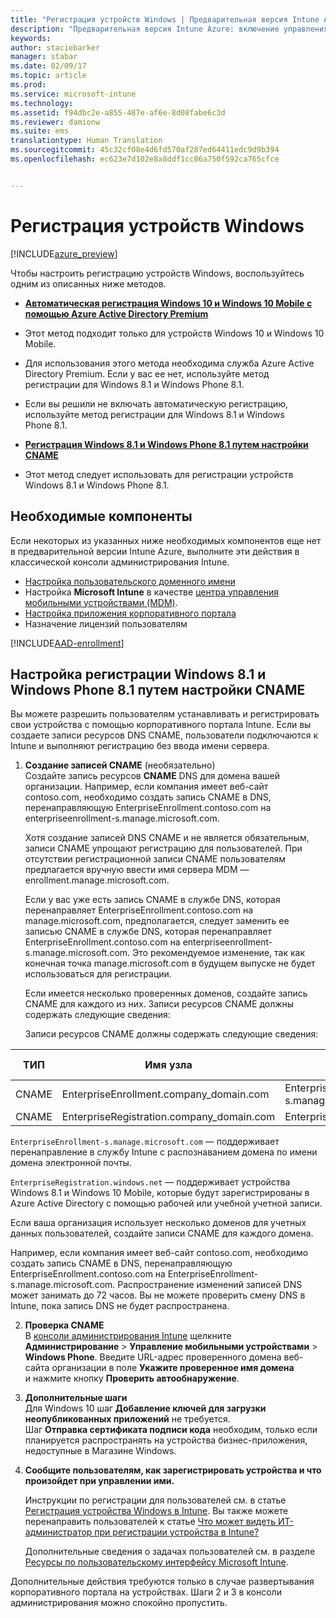 ```yaml
---
title: "Регистрация устройств Windows | Предварительная версия Intune Azure | Документация Майкрософт"
description: "Предварительная версия Intune Azure: включение управления мобильными устройствами Intune (MDM) для устройств Windows."
keywords: 
author: staciebarker
manager: stabar
ms.date: 02/09/17
ms.topic: article
ms.prod: 
ms.service: microsoft-intune
ms.technology: 
ms.assetid: f94dbc2e-a855-487e-af6e-8d08fabe6c3d
ms.reviewer: damionw
ms.suite: ems
translationtype: Human Translation
ms.sourcegitcommit: 45c32cf08e4d6fd570af287ed64411edc9d9b394
ms.openlocfilehash: ec623e7d102e8a8ddf1cc86a750f592ca765cfce


---
```


# <a name="enroll-windows-devices"></a>Регистрация устройств Windows 

[!INCLUDE[azure_preview](../includes/azure_preview.md)]

Чтобы настроить регистрацию устройств Windows, воспользуйтесь одним из описанных ниже методов.

- **[Автоматическая регистрация Windows 10 и Windows 10 Mobile с помощью Azure Active Directory Premium](#set-up-windows-10-and-windows-10-mobile-automatic-enrollment-with-azure-active-directory-premium)** 
 -  Этот метод подходит только для устройств Windows 10 и Windows 10 Mobile.
 -  Для использования этого метода необходима служба Azure Active Directory Premium. Если у вас ее нет, используйте метод регистрации для Windows 8.1 и Windows Phone 8.1.
 -  Если вы решили не включать автоматическую регистрацию, используйте метод регистрации для Windows 8.1 и Windows Phone 8.1.


- **[Регистрация Windows 8.1 и Windows Phone 8.1 путем настройки CNAME](#set-up-windows-8.1-and-windows-phone-8.1-enrollment-by-configuring-cname)** 
 - Этот метод следует использовать для регистрации устройств Windows 8.1 и Windows Phone 8.1.


## <a name="prerequisites"></a>Необходимые компоненты

Если некоторых из указанных ниже необходимых компонентов еще нет в предварительной версии Intune Azure, выполните эти действия в классической консоли администрирования Intune.

- [Настройка пользовательского доменного имени](https://docs.microsoft.com/intune/get-started/start-with-a-paid-subscription-to-microsoft-intune-step-2)
- Настройка **Microsoft Intune** в качестве [центра управления мобильными устройствами (MDM)](set-mdm-authority.md).
- [Настройка приложения корпоративного портала](/intune-azure/manage-apps/company-portal-app.md)
- Назначение лицензий пользователям

[!INCLUDE[AAD-enrollment](../includes/win10-automatic-enrollment-aad.md)]

## <a name="set-up-windows-81-and-windows-phone-81-enrollment-by-configuring-cname"></a>Настройка регистрации Windows 8.1 и Windows Phone 8.1 путем настройки CNAME

Вы можете разрешить пользователям устанавливать и регистрировать свои устройства с помощью корпоративного портала Intune. Если вы создаете записи ресурсов DNS CNAME, пользователи подключаются к Intune и выполняют регистрацию без ввода имени сервера.

1. **Создание записей CNAME** (необязательно)<br>
 Создайте запись ресурсов **CNAME** DNS для домена вашей организации. Например, если компания имеет веб-сайт contoso.com, необходимо создать запись CNAME в DNS, перенаправляющую EnterpriseEnrollment.contoso.com на enterpriseenrollment-s.manage.microsoft.com.

    Хотя создание записей DNS CNAME и не является обязательным, записи CNAME упрощают регистрацию для пользователей. При отсутствии регистрационной записи CNAME пользователям предлагается вручную ввести имя сервера MDM — enrollment.manage.microsoft.com.

    Если у вас уже есть запись CNAME в службе DNS, которая перенаправляет EnterpriseEnrollment.contoso.com на manage.microsoft.com, предполагается, следует заменить ее записью CNAME в службе DNS, которая перенаправляет EnterpriseEnrollment.contoso.com на enterpriseenrollment-s.manage.microsoft.com. Это рекомендуемое изменение, так как конечная точка manage.microsoft.com в будущем выпуске не будет использоваться для регистрации.

    Если имеется несколько проверенных доменов, создайте запись CNAME для каждого из них. Записи ресурсов CNAME должны содержать следующие сведения:

    Записи ресурсов CNAME должны содержать следующие сведения:

  |ТИП|Имя узла|Указывает на|СРОК ЖИЗНИ|
  |--------|-------------|-------------|-------|
  |CNAME|EnterpriseEnrollment.company_domain.com|EnterpriseEnrollment-s.manage.microsoft.com |1 час|
  |CNAME|EnterpriseRegistration.company_domain.com|EnterpriseRegistration.windows.net|1 час|

  `EnterpriseEnrollment-s.manage.microsoft.com` — поддерживает перенаправление в службу Intune с распознаванием домена по имени домена электронной почты.

  `EnterpriseRegistration.windows.net` — поддерживает устройства Windows 8.1 и Windows 10 Mobile, которые будут зарегистрированы в Azure Active Directory с помощью рабочей или учебной учетной записи.

  Если ваша организация использует несколько доменов для учетных данных пользователей, создайте записи CNAME для каждого домена.

  Например, если компания имеет веб-сайт contoso.com, необходимо создать запись CNAME в DNS, перенаправляющую EnterpriseEnrollment.contoso.com на EnterpriseEnrollment-s.manage.microsoft.com. Распространение изменений записей DNS может занимать до 72 часов. Вы не можете проверить смену DNS в Intune, пока запись DNS не будет распространена.

2.  **Проверка CNAME**<br>В [консоли администрирования Intune](http://manage.microsoft.com) щелкните **Администрирование** &gt; **Управление мобильными устройствами** &gt; **Windows Phone**. Введите URL-адрес проверенного домена веб-сайта организации в поле **Укажите проверенное имя домена** и нажмите кнопку **Проверить автообнаружение**.

3.  **Дополнительные шаги**<br>Для Windows 10 шаг **Добавление ключей для загрузки неопубликованных приложений** не требуется. <br>Шаг **Отправка сертификата подписи кода** необходим, только если планируется распространять на устройства бизнес-приложения, недоступные в Магазине Windows.

4.  **Сообщите пользователям, как зарегистрировать устройства и что произойдет при управлении ими.**

    Инструкции по регистрации для пользователей см. в статье [Регистрация устройства Windows в Intune](https://docs.microsoft.com/en-us/intune/enduser/enroll-your-device-in-intune-windows). Вы также можете перенаправить пользователей к статье [Что может видеть ИТ-администратор при регистрации устройства в Intune?](https://docs.microsoft.com/intune/enduser/what-can-your-it-administrator-see-when-you-enroll-your-device-in-intune-windows)

    Дополнительные сведения о задачах пользователей см. в разделе [Ресурсы по пользовательскому интерфейсу Microsoft Intune](https://docs.microsoft.com/intune/deploy-use/what-to-tell-your-end-users-about-using-microsoft-intune).

Дополнительные действия требуются только в случае развертывания корпоративного портала на устройствах.  Шаги 2 и 3 в консоли администрирования можно спокойно пропустить.



<!--HONumber=Feb17_HO2-->


